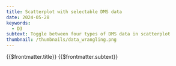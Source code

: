 ```yaml
---
title: Scatterplot with selectable DMS data
date: 2024-05-28
keywords:
  - D3
subtext: Toggle between four types of DMS data in scatterplot
thumbnail: /thumbnails/data_wrangling.png
---
```


<script setup>
  import ScatterPlotDropdown from '/components/graphs/ScatterPlotDropdown.vue';
</script>

<FigureTitle>{{$frontmatter.title}}</FigureTitle>
<SubtitleHeader>{{$frontmatter.subtext}}</SubtitleHeader>
<D3PlotContainer>
  <ScatterPlotDropdown/>
</D3PlotContainer>


